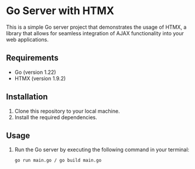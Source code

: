 # Go Server with HTMX

This is a simple Go server project that demonstrates the usage of HTMX, a library that allows for seamless integration of AJAX functionality into your web applications.

## Requirements

- Go (version 1.22)
- HTMX (version 1.9.2)

## Installation

1. Clone this repository to your local machine.
2. Install the required dependencies.

## Usage

1. Run the Go server by executing the following command in your terminal:

   ```bash
   go run main.go / go build main.go